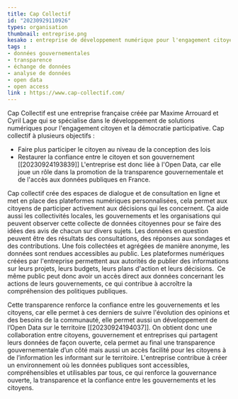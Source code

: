 ```yaml
---
title: Cap Collectif
id: "20230929110926"
types: organisation
thumbnail: entreprise.png
kesako : entreprise de développement numérique pour l'engagement citoyen et la démocratie participative
tags :
- données gouvernementales
- transparence
- échange de données
- analyse de données
- open data
- open access
link : https://www.cap-collectif.com/
---
```

Cap Collectif est une entreprise française créée par Maxime Arrouard et Cyril Lage qui se spécialise dans le développement de solutions numériques pour l'engagement citoyen et la démocratie participative. Cap collectif à plusieurs objectifs : 
- Faire plus participer le citoyen au niveau de la conception des lois
- Restaurer la confiance entre le citoyen et son gouvernement [[20230924193839]]
L'entreprise est donc liée à l'Open Data, car elle joue un rôle dans la promotion de la transparence gouvernementale et de l'accès aux données publiques en France. 

Cap collectif crée des espaces de dialogue et de consultation en ligne et met en place des plateformes numériques personnalisées, cela permet aux citoyens de participer activement aux décisions qui les concernent. Ça aide aussi les collectivités locales, les gouvernements et les organisations qui peuvent observer cette collecte de données citoyennes pour se faire des idées des avis de chacun sur divers sujets. Les données en question peuvent être des résultats des consultations, des réponses aux sondages et des contributions. Une fois collectées et agrégées de manière anonyme, les données sont rendues accessibles au public. Les plateformes numériques créées par l'entreprise permettent aux autorités de publier des informations sur leurs projets, leurs budgets, leurs plans d'action et leurs décisions.  Ce même public peut donc avoir un accès direct aux données concernant les actions de leurs gouvernements, ce qui contribue à accroître la compréhension des politiques publiques.

Cette transparence renforce la confiance entre les gouvernements et les citoyens, car elle permet à ces derniers de suivre l'évolution des opinions et des besoins de la communauté, elle permet aussi un développement de l’Open Data sur le territoire [[20230924194037]]. On obtient donc une collaboration entre citoyens, gouvernement et entreprises qui partagent leurs données de façon ouverte, cela permet au final une transparence gouvernementale d’un côté mais aussi un accès facilité pour les citoyens à de l’information les informant sur le territoire. L'entreprise contribue à créer un environnement où les données publiques sont accessibles, compréhensibles et utilisables par tous, ce qui renforce la gouvernance ouverte, la transparence et la confiance entre les gouvernements et les citoyens.
